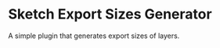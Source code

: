 Sketch Export Sizes Generator
=============================

A simple plugin that generates export sizes of layers.
